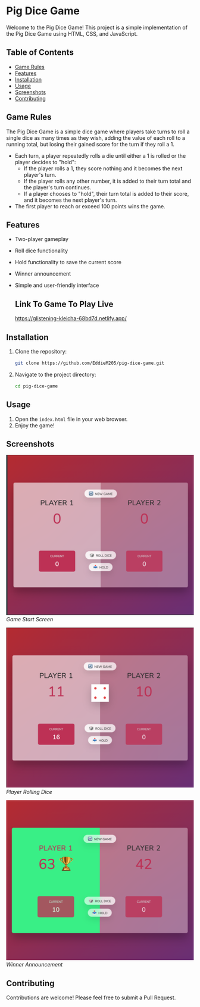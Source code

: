 # Pig Dice Game

Welcome to the Pig Dice Game! This project is a simple implementation of the Pig Dice Game using HTML, CSS, and JavaScript.

## Table of Contents

- [Game Rules](#game-rules)
- [Features](#features)
- [Installation](#installation)
- [Usage](#usage)
- [Screenshots](#screenshots)
- [Contributing](#contributing)

## Game Rules

The Pig Dice Game is a simple dice game where players take turns to roll a single dice as many times as they wish, adding the value of each roll to a running total, but losing their gained score for the turn if they roll a 1.

- Each turn, a player repeatedly rolls a die until either a 1 is rolled or the player decides to "hold":
  - If the player rolls a 1, they score nothing and it becomes the next player's turn.
  - If the player rolls any other number, it is added to their turn total and the player's turn continues.
  - If a player chooses to "hold", their turn total is added to their score, and it becomes the next player's turn.
- The first player to reach or exceed 100 points wins the game.

## Features

- Two-player gameplay
- Roll dice functionality
- Hold functionality to save the current score
- Winner announcement
- Simple and user-friendly interface

  ## Link To Game To Play Live
  https://glistening-kleicha-68bd7d.netlify.app/

## Installation

1. Clone the repository:
    ```bash
    git clone https://github.com/EddieM205/pig-dice-game.git
    ```
2. Navigate to the project directory:
    ```bash
    cd pig-dice-game
    ```

## Usage

1. Open the `index.html` file in your web browser.
2. Enjoy the game!

## Screenshots

![Game Start](game-start.png)
*Game Start Screen*

![Player Rolling](player-rolling.png)
*Player Rolling Dice*

![Winner Announcement](player-Win.png)
*Winner Announcement*

## Contributing

Contributions are welcome! Please feel free to submit a Pull Request.
